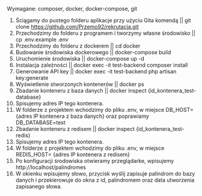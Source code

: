 Wymagane:
composer, docker, docker-compose, git

1. Ściągamy do pustego folderu aplikacje przy użyciu Gita komendą || git clone https://github.com/Przemo92/rekrutacja.git
2. Przechodzimy do folderu z programem i tworzymy własne środowisko || cp .env.example .env
3. Przechodzimy do folderu z dockerem || cd docker
4. Budowanie środowiska dockerowego || docker-compose build
5. Uruchomienie środowiska || docker-compose up -d
6. Instalacja zależności || docker exec -it test-backend composer install
7. Generowanie API key || docker exec -it test-backend php artisan key:generate
8. Wyświetlenie stworzonych kontenerów || docker ps
9. Zbadanie konteneru z baza danych ||  docker inspect {id_kontenera_test-database}
10. Spisujemy adres IP tego kontenera.
11. W folderze z projektem wchodzimy do pliku .env, w miejsce DB_HOST= {adres IP kontenera z baza danych} oraz poprawiamy DB_DATABASE=test
12. Zbadanie konteneru z redisem ||  docker inspect {id_kontenera_test-redis}
13. Spisujemy adres IP tego kontenera.
14. W folderze z projektem wchodzimy do pliku .env, w miejsce REDIS_HOST= {adres IP kontenera z redisem}
15. Po konfiguracji środowiska otwieramy przeglądarke, wpisujemy http://localhost/palindromes
16. W okienku wpisujemy słowo, przycisk wyślij zapisuje palindrom do bazy danych i przekierowuje do okna z id, palindromem oraz data utworzenia zapisanego słowa.
